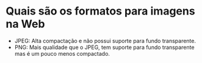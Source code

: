 # Quais são os formatos para imagens na Web

- JPEG: Alta compactação e não possui suporte para fundo transparente.
- PNG: Mais qualidade que o JPEG, tem suporte para fundo transparente mas é um pouco menos compactado.

